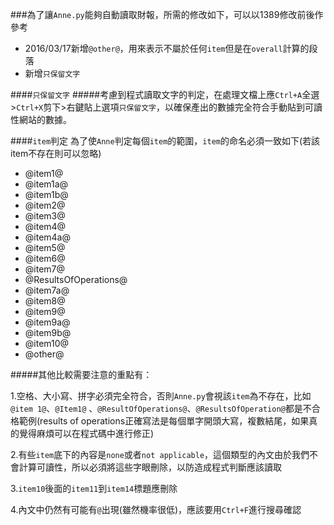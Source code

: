 ###為了讓`Anne.py`能夠自動讀取財報，所需的修改如下，可以以1389修改前後作參考

* 2016/03/17新增`@other@`，用來表示不屬於任何`item`但是在`overall`計算的段落
* 新增`只保留文字`

####`只保留文字`
#####考慮到程式讀取文字的判定，在處理文檔上應`Ctrl+A`全選>`Ctrl+X`剪下>右鍵貼上選項`只保留文字`，以確保產出的數據完全符合手動貼到可讀性網站的數據。

####`item`判定
為了使`Anne`判定每個`item`的範圍，`item`的命名必須一致如下(若該item不存在則可以忽略)
* @item1@
* @item1a@
* @item1b@
* @item2@
* @item3@
* @item4@
* @item4a@
* @item5@
* @item6@
* @item7@
* @ResultsOfOperations@
* @item7a@
* @item8@
* @item9@
* @item9a@
* @item9b@
* @item10@
* @other@
 
#####其他比較需要注意的重點有：

1.空格、大小寫、拼字必須完全符合，否則`Anne.py`會視該`item`為不存在，比如 `@item 1@`、`@Item1@`   、`@ResultOfOperations@`、`@ResultsOfOperation@`都是不合格範例(results of operations正確寫法是每個單字開頭大寫，複數結尾，如果真的覺得麻煩可以在程式碼中進行修正)

2.有些`item`底下的內容是`none`或者`not applicable`，這個類型的內文由於我們不會計算可讀性，所以必須將這些字眼刪除，以防造成程式判斷應該讀取

3.`item10`後面的`item11`到`item14`標題應刪除

4.內文中仍然有可能有`@`出現(雖然機率很低)，應該要用`Ctrl+F`進行搜尋確認




